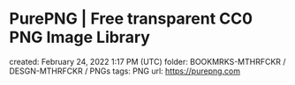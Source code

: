 # PurePNG | Free transparent CC0 PNG Image Library

created: February 24, 2022 1:17 PM (UTC)
folder: BOOKMRKS-MTHRFCKR / DESGN-MTHRFCKR / PNGs
tags: PNG
url: https://purepng.com